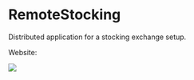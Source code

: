 RemoteStocking
=============

Distributed application for a stocking exchange setup.

Website:

![](http://github.com/fsschmitt/RemoteStocking/raw/master/screen.png) 


